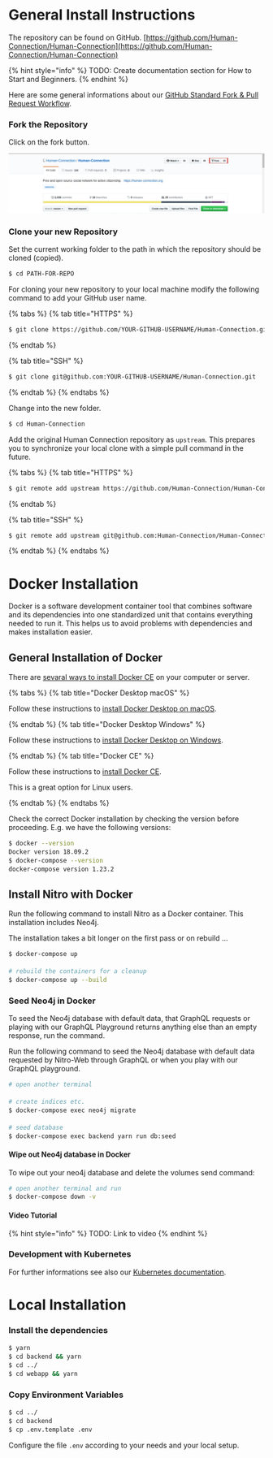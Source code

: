 # General Install Instructions

The repository can be found on GitHub. [https://github.com/Human-Connection/Human-Connection](https://github.com/Human-Connection/Human-Connection)

{% hint style="info" %}
TODO: Create documentation section for How to Start and Beginners.
{% endhint %}

Here are some general informations about our [GitHub Standard Fork & Pull Request Workflow](https://gist.github.com/Chaser324/ce0505fbed06b947d962).

### Fork the Repository

Click on the fork button.

![Fork screenshot](./.gitbook/assets/screenshot-forking-nitro.png)

### Clone your new Repository

Set the current working folder to the path in which the repository should be cloned \(copied\).

```bash
$ cd PATH-FOR-REPO
```

For cloning your new repository to your local machine modify the following command to add your GitHub user name.

{% tabs %}
{% tab title="HTTPS" %}

```bash
$ git clone https://github.com/YOUR-GITHUB-USERNAME/Human-Connection.git
```

{% endtab %}

{% tab title="SSH" %}

```bash
$ git clone git@github.com:YOUR-GITHUB-USERNAME/Human-Connection.git
```

{% endtab %}
{% endtabs %}

Change into the new folder.

```bash
$ cd Human-Connection
```

Add the original Human Connection repository as `upstream`. This prepares you to synchronize your local clone with a simple pull command in the future.

{% tabs %}
{% tab title="HTTPS" %}

```bash
$ git remote add upstream https://github.com/Human-Connection/Human-Connection.git
```

{% endtab %}

{% tab title="SSH" %}

```bash
$ git remote add upstream git@github.com:Human-Connection/Human-Connection.git
```

{% endtab %}
{% endtabs %}

# Docker Installation

Docker is a software development container tool that combines software and its dependencies into one standardized unit that contains everything needed to run it. This helps us to avoid problems with dependencies and makes installation easier.

## General Installation of Docker

There are [sevaral ways to install Docker CE](https://docs.docker.com/install/) on your computer or server.

{% tabs %}
{% tab title="Docker Desktop macOS" %}

Follow these instructions to [install Docker Desktop on macOS](https://docs.docker.com/docker-for-mac/install/).

{% endtab %}
{% tab title="Docker Desktop Windows" %}

Follow these instructions to [install Docker Desktop on Windows](https://docs.docker.com/docker-for-windows/install/).

{% endtab %}
{% tab title="Docker CE" %}

Follow these instructions to [install Docker CE](https://docs.docker.com/install/).

This is a great option for Linux users.

{% endtab %}
{% endtabs %}

Check the correct Docker installation by checking the version before proceeding. E.g. we have the following versions:

```bash
$ docker --version
Docker version 18.09.2
$ docker-compose --version
docker-compose version 1.23.2
```
## Install Nitro with Docker

Run the following command to install Nitro as a Docker container. This installation includes Neo4j.

The installation takes a bit longer on the first pass or on rebuild ...

```bash
$ docker-compose up

# rebuild the containers for a cleanup
$ docker-compose up --build
```

### Seed Neo4j in Docker

To seed the Neo4j database with default data, that GraphQL requests or playing with our GraphQL Playground returns anything else than an empty response, run the command.

Run the following command to seed the Neo4j database with default data requested by Nitro-Web through GraphQL or when you play with our GraphQL playground.

```bash
# open another terminal

# create indices etc.
$ docker-compose exec neo4j migrate

# seed database
$ docker-compose exec backend yarn run db:seed
```

#### Wipe out Neo4j database in Docker

To wipe out your neo4j database and delete the volumes send command:

```bash
# open another terminal and run
$ docker-compose down -v
```

#### Video Tutorial

{% hint style="info" %}
TODO: Link to video
{% endhint %}

### Development with Kubernetes

For further informations see also our [Kubernetes documentation](kubernetes.md).


# Local Installation

### Install the dependencies

```bash
$ yarn
$ cd backend && yarn
$ cd ../
$ cd webapp && yarn
```

### Copy Environment Variables

```bash
$ cd ../
$ cd backend
$ cp .env.template .env
```

Configure the file `.env` according to your needs and your local setup.